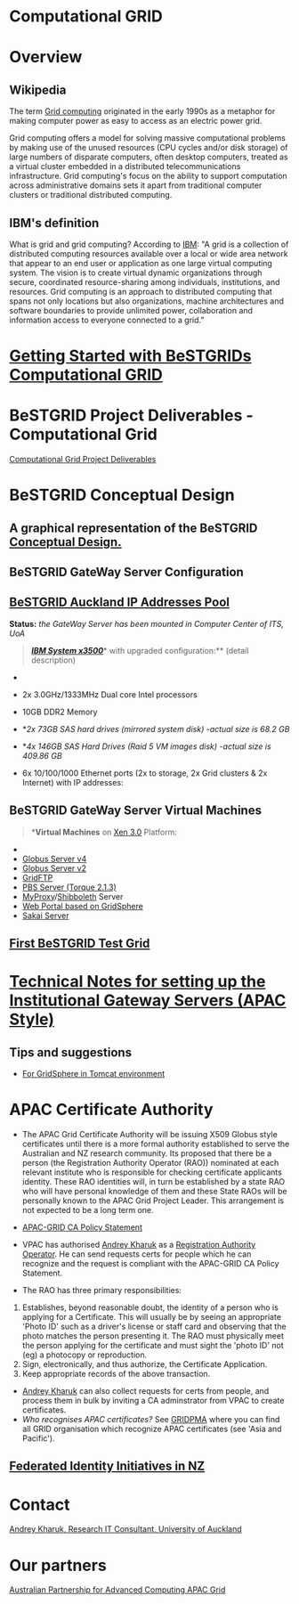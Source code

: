# Computational GRID

# Overview

## Wikipedia

The term [Grid computing](http://en.wikipedia.org/wiki/Computational_Grid) originated in the early 1990s as a metaphor for making computer power as easy to access as an electric power grid.

Grid computing offers a model for solving massive computational problems by making use of the unused resources (CPU cycles and/or disk storage) of large numbers of disparate computers, often desktop computers, treated as a virtual cluster embedded in a distributed telecommunications infrastructure. Grid computing's focus on the ability to support computation across administrative domains sets it apart from traditional computer clusters or traditional distributed computing.

## IBM's definition

What is grid and grid computing? According to [IBM](http://www-128.ibm.com/developerworks/grid/library/gr-grid1/): "A grid is a collection of distributed computing resources available over a local or wide area network that appear to an end user or application as one large virtual computing system. The vision is to create virtual dynamic organizations through secure, coordinated resource-sharing among individuals, institutions, and resources. Grid computing is an approach to distributed computing that spans not only locations but also organizations, machine architectures and software boundaries to provide unlimited power, collaboration and information access to everyone connected to a grid."

# [Getting Started with BeSTGRIDs Computational GRID](/wiki/spaces/BeSTGRID/pages/3818228457)

# BeSTGRID Project Deliverables - Computational Grid

[Computational Grid Project Deliverables](/wiki/spaces/BeSTGRID/pages/3818228961)

# BeSTGRID Conceptual Design

## A graphical representation of the BeSTGRID [Conceptual Design.](attachments/BeSTGRID-Conceptual-Designv03.pdf)

## BeSTGRID GateWay Server Configuration 

## [BeSTGRID Auckland IP Addresses Pool](/wiki/spaces/BeSTGRID/pages/3818228780) 

**Status:** *the GateWay Server has been mounted in Computer Center of ITS, UoA*

>  ***[IBM System x3500](http://www-03.ibm.com/systems/x/tower/x3500/index.html)**** with upgraded configuration:** (detail description)

- 
- 2x 3.0GHz/1333MHz Dual core Intel processors
- 10GB DDR2 Memory
- **2x 73GB SAS hard drives (mirrored system disk) -*actual size is 68.2 GB**
- **4x 146GB SAS Hard Drives (Raid 5 VM images disk) -*actual size is 409.86 GB**
	
- 6x 10/100/1000 Ethernet ports (2x to storage, 2x Grid clusters & 2x Internet) with IP addresses:

## BeSTGRID GateWay Server Virtual Machines

>  ***Virtual Machines** on [Xen 3.0](http://www.xensource.com/products/xen/) Platform:

- 
- [Globus Server v4](http://www-unix.globus.org/toolkit/docs/4.0/)
- [Globus Server v2](http://www.globus.org/toolkit/docs/2.4/)
- [GridFTP](http://www-unix.globus.org/toolkit/docs/4.0/data/gridftp/)
- [PBS Server (Torque 2.1.3)](http://www.clusterresources.com/pages/products/torque-resource-manager.php)
- [MyProxy](http://grid.ncsa.uiuc.edu/myproxy/)/[Shibboleth](http://shibboleth.internet2.edu/) Server
- [Web Portal based on GridSphere](http://www.gridsphere.org/gridsphere/gridsphere?cid=2)
- [Sakai Server](http://www.sakaiproject.org/)

## [First BeSTGRID Test Grid](/wiki/spaces/BeSTGRID/pages/3818228493)

# [Technical Notes for setting up the Institutional Gateway Servers (APAC Style)](vladimirbestgridorg.md)

## Tips and suggestions

- [For GridSphere in Tomcat environment](gridsphere-tomcat.md)

# APAC Certificate Authority

- The APAC Grid Certificate Authority will be issuing X509 Globus style certificates until there is a more formal authority established to serve the Australian and NZ research community. Its proposed that there be a person (the Registration Authority Operator (RAO)) nominated at each relevant institute who is responsible for checking certificate applicants identity. These RAO identities will, in turn be established by a state RAO who will have personal knowledge of them and these State RAOs will be personally known to the APAC Grid Project Leader. This arrangement is not expected to be a long term one.

- [APAC-GRID CA Policy Statement](http://www.vpac.org/twiki/bin/view/APACgrid/CaPolicy_1_3)
- VPAC has authorised [Andrey Kharuk](andrey-kharuk.md) as a [Registration Authority Operator](http://www.vpac.org/twiki/bin/view/APACgrid/RaoDescriptor). He can send requests certs for people which he can recognize and the request is compliant with the APAC-GRID CA Policy Statement.

- The RAO has three primary responsibilities:

1. Establishes, beyond reasonable doubt, the identity of a person who is applying for a Certificate. This will usually be by seeing an appropriate 'Photo ID' such as a driver's license or staff card and observing that the photo matches the person presenting it. The RAO must physically meet the person applying for the certificate and must sight the 'photo ID' not (eg) a photocopy or reproduction.
2. Sign, electronically, and thus authorize, the Certificate Application.
3. Keep appropriate records of the above transaction.

- [Andrey Kharuk](andrey-kharuk.md) can also collect requests for certs from people, and process them in bulk by inviting a CA adminstrator from VPAC to create certificates.
- *Who recognises APAC certificates?* See [GRIDPMA](http://www.gridpma.org) where you can find all GRID organisation which recognize APAC certificates (see 'Asia and Pacific').

## [Federated Identity Initiatives in NZ](/wiki/spaces/BeSTGRID/pages/3818228589)

# Contact

[Andrey Kharuk, Research IT Consultant, University of Auckland](andrey-kharuk.md)

# Our partners

[Australian Partnership for Advanced Computing APAC Grid](http://www.grid.apac.edu.au/)
